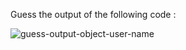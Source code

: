 Guess the output of the following code :

![guess-output-object-user-name](https://user-images.githubusercontent.com/55441302/231072873-57b977e6-e519-446c-bacf-8cee81a8e106.png)
